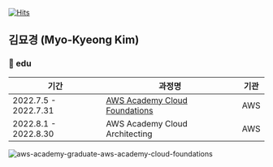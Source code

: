 
[![Hits](https://hits.seeyoufarm.com/api/count/incr/badge.svg?url=https%3A%2F%2Fgithub.com%2Fdata04190&count_bg=%2379C83D&title_bg=%23555555&icon=&icon_color=%23E7E7E7&title=hits&edge_flat=false)](https://hits.seeyoufarm.com)

## 김묘경 (Myo-Kyeong Kim)


### :book: edu

|기간 |과정명| 기관|
|------|---|---|
|2022.7.5 - 2022.7.31|<a href = "https://www.credly.com/badges/af95c9be-2729-4636-a009-9d5019a2a784/public_url">AWS Academy Cloud Foundations</a>|AWS|
|2022.8.1 - 2022.8.30|AWS Academy Cloud Architecting|AWS|



![aws-academy-graduate-aws-academy-cloud-foundations](https://user-images.githubusercontent.com/77683645/184191630-5ff08e1c-87a2-4abd-be7b-c90587637adf.png)

<!--
**data04190/data04190** is a ✨ _special_ ✨ repository because its `README.md` (this file) appears on your GitHub profile.

Here are some ideas to get you started:

- 🔭 I’m currently working on ...
- 🌱 I’m currently learning ...
- 👯 I’m looking to collaborate on ...
- 🤔 I’m looking for help with ...
- 💬 Ask me about ...
- 📫 How to reach me: ...
- 😄 Pronouns: ...
- ⚡ Fun fact: ...
-->
